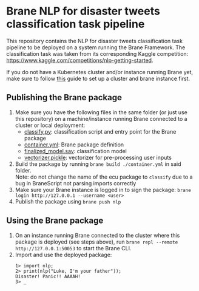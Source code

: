 # Brane NLP for disaster tweets classification task pipeline
This repository contains the NLP for disaster tweets classification task pipeline to be deployed on a 
system running the Brane Framework. The classification task was taken from its corresponding Kaggle 
competition: https://www.kaggle.com/competitions/nlp-getting-started.

If you do not have a Kubernetes cluster and/or instance running Brane yet, make sure to follow 
[this](./brane-administrator-setting-up-k8s.md) guide to set up a cluster and brane instance first.

## Publishing the Brane package
1. Make sure you have the following files in the same folder (or just use this repository) on a
   machine/instance running Brane connected to a cluster or local deployment:
   - [classify.py](./classify.py): classification script and entry point for the Brane package
   - [container.yml](./container.yml): Brane package definition
   - [finalized_model.sav](./finalized_model.sav): classification model
   - [vectorizer.pickle](./vectorizer.pickle): vectorizer for pre-processing user inputs
2. Build the package by running `brane build ./container.yml` in said folder.
   <br />
   Note: do not change the name of the ecu package to `classify` due to a bug in BraneScript not parsing imports correctly 
3. Make sure your Brane instance is logged in to sign the package:
   `brane login http://127.0.0.1 --username <user>`
4. Publish the package using `brane push nlp`

## Using the Brane package
1. On an instance running Brane connected to the cluster where this package is deployed (see steps above),
run `brane repl --remote http://127.0.0.1:50053` to start the Brane CLI.
2. Import and use the deployed package:
    ```
    1> import nlp;
    2> print(nlp("Luke, I'm your father"));
    Disaster! Panic!! AAAAH!
    3> _
    ```

